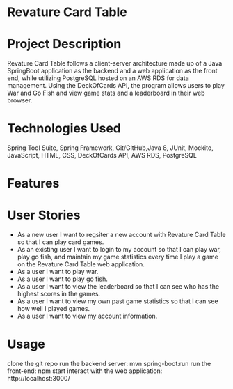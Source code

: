 # Revature Card Table

# Project Description
Revature Card Table follows a client-server architecture made up of a Java SpringBoot application as the backend and a web application as the front end, while utilizing PostgreSQL hosted on an AWS RDS for data management. Using the DeckOfCards API, the program allows users to play War and Go Fish and view game stats and a leaderboard in their web browser.

# Technologies Used
Spring Tool Suite, Spring Framework, Git/GitHub,Java 8, JUnit, Mockito, JavaScript, HTML, CSS, DeckOfCards API, AWS RDS, PostgreSQL

# Features


# User Stories
* As a new user I want to regsiter a new account with Revature Card Table so that I can play card games.
* As an existing user I want to login to my account so that I can play war, play go fish, and maintain my game statistics every time I play a game on the Revature Card Table web application.
* As a user I want to play war.
* As a user I want to play go fish.
* As a user I want to view the leaderboard so that I can see who has the highest scores in the games.
* As a user I want to view my own past game statistics so that I can see how well I played games.
* As a user I want to view my account information.

# Usage
clone the git repo
run the backend server: mvn spring-boot:run
run the front-end: npm start
interact with the web application: http://localhost:3000/
